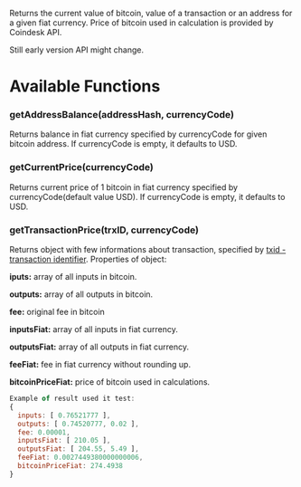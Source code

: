 Returns the current value of bitcoin, value of a transaction or an address for a given fiat currency. Price of bitcoin used in calculation is provided by Coindesk API.

Still early version API might change.

# Available Functions

### getAddressBalance(addressHash, currencyCode)
Returns balance in fiat currency specified by currencyCode for given bitcoin address. If currencyCode is empty, it defaults to USD.

### getCurrentPrice(currencyCode)
Returns current price of 1 bitcoin in fiat currency specified by currencyCode(default value USD). If currencyCode is empty, it defaults to USD.

### getTransactionPrice(trxID, currencyCode)
Returns object with few informations about transaction, specified by [txid - transaction identifier](https://bitcoin.org/en/developer-guide#block-chain-overview). Properties of object:

**iputs:** array of all inputs in bitcoin.

**outputs:** array of all outputs in bitcoin.

**fee:** original fee in bitcoin

**inputsFiat:** array of all inputs in fiat currency.

**outputsFiat:** array of all outputs in fiat currency.

**feeFiat:** fee in fiat currency without rounding up.

**bitcoinPriceFiat:** price of bitcoin used in calculations.

```javascript
Example of result used it test:
{
  inputs: [ 0.76521777 ],
  outputs: [ 0.74520777, 0.02 ],
  fee: 0.00001,
  inputsFiat: [ 210.05 ],
  outputsFiat: [ 204.55, 5.49 ],
  feeFiat: 0.0027449380000000006,
  bitcoinPriceFiat: 274.4938
}
```
